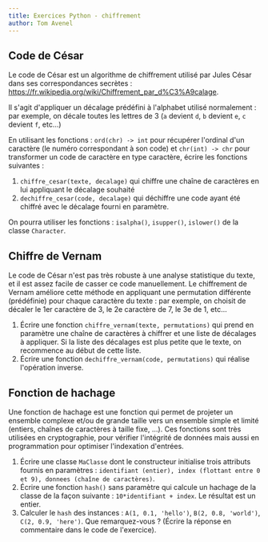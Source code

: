 ```yaml
---
title: Exercices Python - chiffrement
author: Tom Avenel
---
```


## Code de César

Le code de César est un algorithme de chiffrement utilisé par Jules César dans ses correspondances secrètes : <https://fr.wikipedia.org/wiki/Chiffrement_par_d%C3%A9calage>.

Il s'agit d'appliquer un décalage prédéfini à l'alphabet utilisé normalement : par exemple, on décale toutes les lettres de 3 (`a` devient `d`, `b` devient `e`, `c` devient `f`, etc...)

En utilisant les fonctions : `ord(chr) -> int` pour récupérer l'ordinal d'un caractère (le numéro correspondant à son code) et `chr(int) -> chr` pour transformer un code de caractère en type caractère, écrire les fonctions suivantes :

1. `chiffre_cesar(texte, decalage)` qui chiffre une chaîne de caractères en lui appliquant le décalage souhaité
2. `dechiffre_cesar(code, decalage)` qui déchiffre une code ayant été chiffré avec le décalage fourni en paramètre.

On pourra utiliser les fonctions : `isalpha()`, `isupper()`, `islower()` de la classe `Character`.

## Chiffre de Vernam

Le code de César n'est pas très robuste à une analyse statistique du texte, et il est assez facile de casser ce code manuellement. Le chiffrement de Vernam améliore cette méthode en appliquant une permutation différente (prédéfinie) pour chaque caractère du texte : par exemple, on choisit de décaler le 1er caractère de 3, le 2e caractère de 7, le 3e de 1, etc...

1. Écrire une fonction `chiffre_vernam(texte, permutations)` qui prend en paramètre une chaîne de caractères à chiffrer et une liste de décalages à appliquer. Si la liste des décalages est plus petite que le texte, on recommence au début de cette liste.
2. Écrire une fonction `dechiffre_vernam(code, permutations)` qui réalise l'opération inverse.

## Fonction de hachage

Une fonction de hachage est une fonction qui permet de projeter un ensemble complexe et/ou de grande taille vers un ensemble simple et limité (entiers, chaînes de caractères à taille fixe, ...). Ces fonctions sont très utilisées en cryptographie, pour vérifier l'intégrité de données mais aussi en programmation pour optimiser l'indexation d'entrées.

1. Écrire une classe `MaClasse` dont le constructeur initialise trois attributs fournis en paramètres : `identifiant (entier), index (flottant entre 0 et 9), donnees (chaîne de caractères)`.
2. Écrire une fonction `hash()` sans paramètre qui calcule un hachage de la classe de la façon suivante : `10*identifiant + index`. Le résultat est un entier.
3. Calculer le `hash` des instances : `A(1, 0.1, 'hello')`, `B(2, 0.8, 'world')`, `C(2, 0.9, 'here')`. Que remarquez-vous ? (Écrire la réponse en commentaire dans le code de l'exercice).

